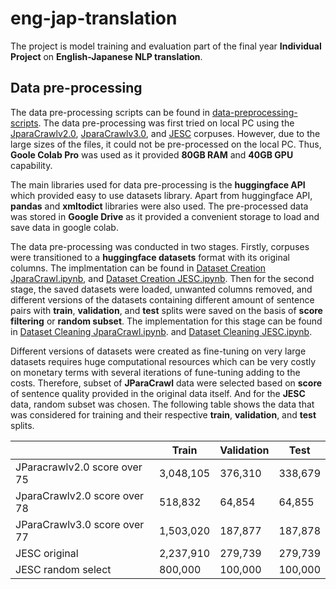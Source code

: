 # eng-jap-translation

The project is model training and evaluation part of the final year **Individual Project** on **English-Japanese NLP translation**. 

## Data pre-processing
The data pre-processing scripts can be found in [data-preprocessing-scripts](/data-preprocessing-scripts/). The data pre-processing was first tried on local PC using the [JparaCrawlv2.0](https://www.kecl.ntt.co.jp/icl/lirg/jparacrawl/), [JparaCrawlv3.0](https://www.kecl.ntt.co.jp/icl/lirg/jparacrawl/), and [JESC](https://nlp.stanford.edu/projects/jesc/) corpuses. However, due to the large sizes of the files, it could not be pre-processed on the local PC. Thus, **Goole Colab Pro** was used as it provided **80GB RAM** and **40GB GPU** capability. 

The main libraries used for data pre-processing is the **huggingface API** which provided easy to use datasets library. Apart from huggingface API, **pandas** and **xmltodict** libraries were also used. The pre-processed data was stored in **Google Drive** as it provided a convenient storage to load and save data in google colab.

The data pre-processing was conducted in two stages. Firstly, corpuses were transitioned to a **huggingface datasets** format with its original columns. The implmentation can be found in [Dataset Creation JparaCrawl.ipynb](/data-preprocessing-scripts/Dataset%20Creation%20JParaCrawl.ipynb), and [Dataset Creation JESC.ipynb](/data-preprocessing-scripts/Dataset%20Creation%20JESC.ipynb). Then for the second stage, the saved datasets were loaded, unwanted columns removed, and different versions of the datasets containing different amount of sentence pairs with **train**, **validation**, and **test** splits were saved on the basis of **score filtering** or **random subset**. The implementation for this stage can be found in [Dataset Cleaning JparaCrawl.ipynb](/data-preprocessing-scripts/Dataset%20Cleaning%20JParaCrawl.ipynb). and [Dataset Cleaning JESC.ipynb](/data-preprocessing-scripts/Dataset%20Cleaning%20JESC.ipynb).

Different versions of datasets were created as fine-tuning on very large datasets requires huge computational resources which can be very costly on monetary terms with several iterations of fune-tuning adding to the costs. Therefore, subset of **JParaCrawl** data were selected based on **score** of sentence quality provided in the original data itself. And for the **JESC** data, random subset was chosen. The following table shows the data that was considered for training and their respective **train**, **validation**, and **test** splits.

|    | Train | Validation | Test |
|----|-------|------------|------|
|JParacrawlv2.0 score over 75 | 3,048,105 | 376,310 | 338,679 |
|JparaCrawlv2.0 score over 78 | 518,832 | 64,854 | 64,855 |
|JParaCrawlv3.0 score over 77 | 1,503,020 | 187,877 | 187,878 |
| JESC original | 2,237,910 | 279,739 | 279,739 |
| JESC random select | 800,000 | 100,000 | 100,000 |